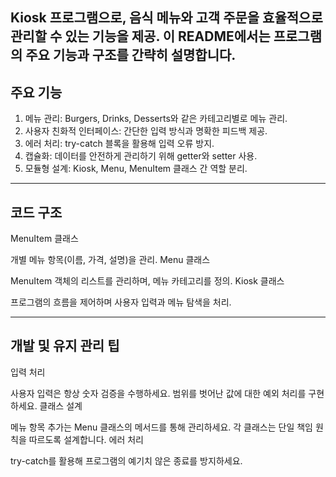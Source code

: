 ## Kiosk 프로그램으로, 음식 메뉴와 고객 주문을 효율적으로 관리할 수 있는 기능을 제공. 이 README에서는 프로그램의 주요 기능과 구조를 간략히 설명합니다.

## 주요 기능
1. 메뉴 관리: Burgers, Drinks, Desserts와 같은 카테고리별로 메뉴 관리.
2. 사용자 친화적 인터페이스: 간단한 입력 방식과 명확한 피드백 제공.
3. 에러 처리: try-catch 블록을 활용해 입력 오류 방지.
4. 캡슐화: 데이터를 안전하게 관리하기 위해 getter와 setter 사용.
5. 모듈형 설계: Kiosk, Menu, MenuItem 클래스 간 역할 분리.

--------------------------------------------------------------

## 코드 구조
MenuItem 클래스

개별 메뉴 항목(이름, 가격, 설명)을 관리.
Menu 클래스

MenuItem 객체의 리스트를 관리하며, 메뉴 카테고리를 정의.
Kiosk 클래스

프로그램의 흐름을 제어하며 사용자 입력과 메뉴 탐색을 처리.

--------------------------------------------------------------

## 개발 및 유지 관리 팁

입력 처리

사용자 입력은 항상 숫자 검증을 수행하세요.
범위를 벗어난 값에 대한 예외 처리를 구현하세요.
클래스 설계

메뉴 항목 추가는 Menu 클래스의 메서드를 통해 관리하세요.
각 클래스는 단일 책임 원칙을 따르도록 설계합니다.
에러 처리

try-catch를 활용해 프로그램의 예기치 않은 종료를 방지하세요.




